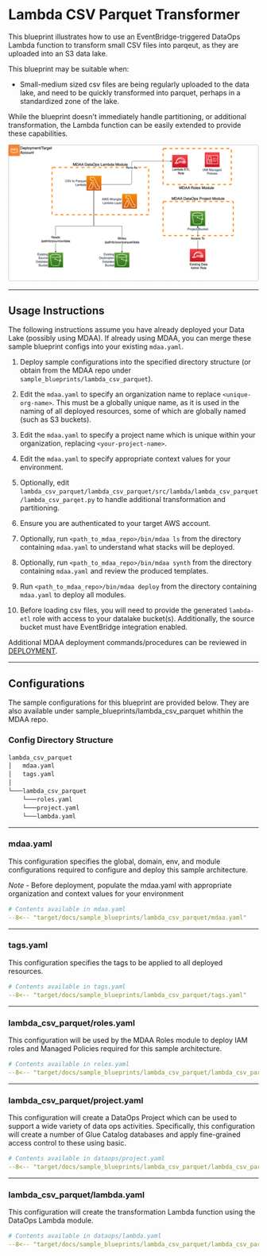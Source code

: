 # Lambda CSV Parquet Transformer

This blueprint illustrates how to use an EventBridge-triggered DataOps Lambda function to transform small CSV files into parqeut, as they are uploaded into an S3 data lake.

This blueprint may be suitable when:

* Small-medium sized csv files are being regularly uploaded to the data lake, and need to be quickly transformed into parquet, perhaps in a standardized zone of the lake.

While the blueprint doesn't immediately handle partitioning, or additional transformation, the Lambda function can be easily extended to provide these capabilities.

![Lambda CSV Parqet Transformer](docs/lambda_csv_parquet.png)

***

## Usage Instructions

The following instructions assume you have already deployed your Data Lake (possibly using MDAA). If already using MDAA, you can merge these sample blueprint configs into your existing `mdaa.yaml`.

1. Deploy sample configurations into the specified directory structure (or obtain from the MDAA repo under `sample_blueprints/lambda_csv_parquet`).

2. Edit the `mdaa.yaml` to specify an organization name to replace `<unique-org-name>`. This must be a globally unique name, as it is used in the naming of all deployed resources, some of which are globally named (such as S3 buckets).

3. Edit the `mdaa.yaml` to specify a project name which is unique within your organization, replacing `<your-project-name>`.

4. Edit the `mdaa.yaml` to specify appropriate context values for your environment.
5. Optionally, edit `lambda_csv_parquet/lambda_csv_parquet/src/lambda/lambda_csv_parquet/lambda_csv_parqet.py` to handle additional transformation and partitioning.

6. Ensure you are authenticated to your target AWS account.

7. Optionally, run `<path_to_mdaa_repo>/bin/mdaa ls` from the directory containing `mdaa.yaml` to understand what stacks will be deployed.

8. Optionally, run `<path_to_mdaa_repo>/bin/mdaa synth` from the directory containing `mdaa.yaml` and review the produced templates.

9. Run `<path_to_mdaa_repo>/bin/mdaa deploy` from the directory containing `mdaa.yaml` to deploy all modules.

10. Before loading csv files, you will need to provide the generated `lambda-etl` role with access to your datalake bucket(s). Additionally, the source bucket must have EventBridge integration enabled.

Additional MDAA deployment commands/procedures can be reviewed in [DEPLOYMENT](../../DEPLOYMENT.md).

***

## Configurations

The sample configurations for this blueprint are provided below. They are also available under sample_blueprints/lambda_csv_parquet whithin the MDAA repo.

### Config Directory Structure

```bash
lambda_csv_parquet
│   mdaa.yaml
│   tags.yaml
│
└───lambda_csv_parquet
    └───roles.yaml
    └───project.yaml
    └───lambda.yaml
```

***

### mdaa.yaml

This configuration specifies the global, domain, env, and module configurations required to configure and deploy this sample architecture.

*Note* - Before deployment, populate the mdaa.yaml with appropriate organization and context values for your environment

```yaml
# Contents available in mdaa.yaml
--8<-- "target/docs/sample_blueprints/lambda_csv_parquet/mdaa.yaml"
```

***

### tags.yaml

This configuration specifies the tags to be applied to all deployed resources.

```yaml
# Contents available in tags.yaml
--8<-- "target/docs/sample_blueprints/lambda_csv_parquet/tags.yaml"
```

***

### lambda_csv_parquet/roles.yaml

This configuration will be used by the MDAA Roles module to deploy IAM roles and Managed Policies required for this sample architecture.

```yaml
# Contents available in roles.yaml
--8<-- "target/docs/sample_blueprints/lambda_csv_parquet/lambda_csv_parquet/roles.yaml"
```

***

### lambda_csv_parquet/project.yaml

This configuration will create a DataOps Project which can be used to support a wide variety of data ops activities. Specifically, this configuration will create a number of Glue Catalog databases and apply fine-grained access control to these using basic.

```yaml
# Contents available in dataops/project.yaml
--8<-- "target/docs/sample_blueprints/lambda_csv_parquet/lambda_csv_parquet/project.yaml"
```

***

### lambda_csv_parquet/lambda.yaml

This configuration will create the transformation Lambda function using the DataOps Lambda module.

```yaml
# Contents available in dataops/lambda.yaml
--8<-- "target/docs/sample_blueprints/lambda_csv_parquet/lambda_csv_parquet/lambda.yaml"
```
